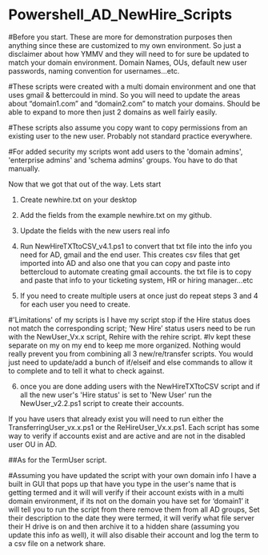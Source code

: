 # Powershell_AD_NewHire_Scripts

#Before you start. These are more for demonstration purposes then anything since these are customized to my own environment. So just a disclaimer about how YMMV and they will need to for sure be updated to match your domain environment. Domain Names, OUs, default new user passwords, naming convention for usernames...etc.

#These scripts were created with a multi domain environment and one that uses gmail & bettercould in mind. So you will need to update the areas about “domain1.com” and “domain2.com” to
match your domains. Should be able to expand to more then just 2 domains as well fairly easily.

#These scripts also assume you copy want to copy permissions from an existing user to the new user. Probably not standard practice everywhere.

#For added security my scripts wont add users to the 'domain admins', 'enterprise admins' and 'schema admins' groups.  You have to do that manually.

Now that we got that out of the way. Lets start

1. Create newhire.txt on your desktop
2. Add the fields from the example newhire.txt on my github.
3. Update the fields with the new users real info
4. Run NewHireTXTtoCSV_v4.1.ps1 to convert that txt file into the info you need for AD, gmail and the end user.
This creates csv files that get imported into AD and also one that you can copy and paste into bettercloud to automate creating
gmail accounts. the txt file is to copy and paste that info to your ticketing system, HR or hiring manager...etc

5. If you need to create multiple users at once just do repeat steps 3 and 4 for each user you need to create.

#'Limitations' of my scripts is I have my script stop if the Hire status does not match the corresponding script; ‘New Hire’ status users need to be run with the NewUser_Vx.x script, Rehire with the rehire script.
#Iv kept these separate on my on my end to keep me more organized. Nothing would really prevent you from combining all 3 new/re/transfer scripts. You would just need to update/add a bunch of if/elseif and else commands to allow it to complete and to tell it what to check against.

6. once you are done adding users with the NewHireTXTtoCSV script and if all the new user's 'Hire status' is set to 'New User'
run the NewUser_v2.2.ps1 script to create their accounts.

If you have users that already exist you will need to run either the TransferringUser_vx.x.ps1 or the ReHireUser_Vx.x.ps1.
Each script has some way to verify if accounts exist and are active and are not in the disabled user OU in AD.

##As for the TermUser script.

#Assuming you have updated the script with your own domain info 
I have a built in GUI that pops up that have you type in the user's name that is getting termed and it will  will verify if their account exists with in a multi domain environment, if its not on the domain you have set for ‘domain1’ it will tell you to run the script from there
remove them from all AD groups, Set their description to the date they were termed, it will verify what file server their H drive is on and then archive it to a hidden share (assuming you update this info as well), it will also disable their account and log the term to a csv file on a network share.
